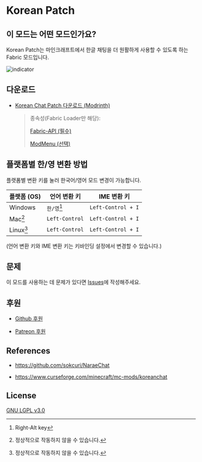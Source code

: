 # Korean Patch

## 이 모드는 어떤 모드인가요?

Korean Patch는 마인크래프트에서 한글 채팅을 더 원활하게 사용할 수 있도록 하는 Fabric 모드입니다.

![indicator](https://wsrv.nl/?url=https%3A%2F%2Fww1.apcl.kro.kr%2Ffile%2Funknown%2520%25281%2529.png&n=-1)

## 다운로드

- [Korean Chat Patch 다운로드 (Modrinth)](https://modrinth.com/mod/korean-chat-patch)

  > 종속성(Fabric Loader만 해당):
  >
  > [Fabric-API (필수)](https://modrinth.com/mod/fabric-api)
  >
  > [ModMenu (선택)](https://modrinth.com/mod/modmenu)

## 플랫폼별 한/영 변환 방법

플랫폼별 변환 키를 눌러 한국어/영어 모드 변경이 가능합니다.

| 플랫폼 (OS)               | 언어 변환 키             | IME 변환 키           |
|------------------------|---------------------|--------------------|
| Windows                | `한/영`[^Windows_Key] | `Left-Control + I` |
| Mac[^Other_Platform]   | `Left-Control`      | `Left-Control + I` |
| Linux[^Other_Platform] | `Left-Control`      | `Left-Control + I` |

(언어 변환 키와 IME 변환 키는 키바인딩 설정에서 변경할 수 있습니다.)

## 문제

이 모드를 사용하는 데 문제가 있다면 [Issues](https://github.com/najoan125/fabric-koreanchat/issues)에 작성해주세요.

## 후원

- [Github 후원](https://github.com/sponsors/najoan125)

- [Patreon 후원](https://patreon.com/Najoan)

## References

- https://github.com/sokcuri/NaraeChat

- https://www.curseforge.com/minecraft/mc-mods/koreanchat

## License

[GNU LGPL v3.0](https://github.com/najoan125/fabric-koreanchat/blob/1.21/LICENSE)

[^Windows_Key]: Right-Alt key
[^Other_Platform]: 정상적으로 작동하지 않을 수 있습니다.